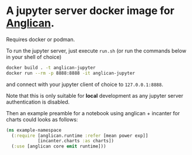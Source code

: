 # A jupyter server docker image for [Anglican](https://probprog.github.io/anglican/index.html).

Requires docker or podman.

To run the jupyter server, just execute `run.sh` (or run the commands below in your shell of choice)

```sh
docker build . -t anglican-jupyter
docker run --rm -p 8888:8888 -it anglican-jupyter
```

and connect with your jupyter client of choice to `127.0.0.1:8888`.

Note that this is only suitable for **local** development as any jupyter server authentication is disabled.

Then an example preamble for a notebook using anglican + incanter for charts could looks as follows:

```clj
(ns example-namespace
  (:require [anglican.runtime :refer [mean power exp]]
            [incanter.charts :as charts])
  (:use [anglican core emit runtime]))
```
